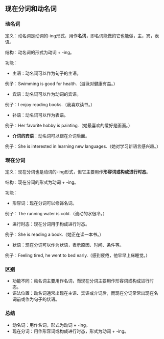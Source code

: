 ## 现在分词和动名词
### 动名词
定义：动名词是动词的-ing形式，用作**名词**，即名词能做的它也能做，主，宾，表语。

结构：动名词的形式为动词 + -ing。

功能：

- 主语：动名词可以作为句子的主语。

例子：Swimming is good for health.（游泳对健康有益。）
- 宾语：动名词可以作为动词的宾语。

例子：I enjoy reading books.（我喜欢读书。）
- 补语：动名词可以作为表语。

例子：Her favorite hobby is painting.（她最喜欢的爱好是画画。）
- **介词的宾语**：动名词可以跟在介词后面。

例子：She is interested in learning new languages.（她对学习新语言感兴趣。）

### 现在分词
定义：现在分词也是动词的-ing形式，但它主要用作**形容词或构成进行时态**。

结构：现在分词的形式为动词 + -ing。

功能：

- 形容词：现在分词可以修饰名词。

例子：The running water is cold.（流动的水很冷。）
- 进行时态：现在分词用于构成进行时态。

例子：She is reading a book.（她正在读一本书。）
- 状语：现在分词可以作为状语，表示原因、时间、条件等。

例子：Feeling tired, he went to bed early.（感到疲倦，他早早上床睡觉。）

### 区别
- 功能不同：动名词主要用作名词，而现在分词主要用作形容词或构成进行时态。
- 语法位置：动名词通常出现在主语、宾语或介词后，而现在分词常常出现在名词前或作为句子的状语。
### 总结
- 动名词：用作名词，形式为动词 + -ing。
- 现在分词：用作形容词或构成进行时态，形式为动词 + -ing。